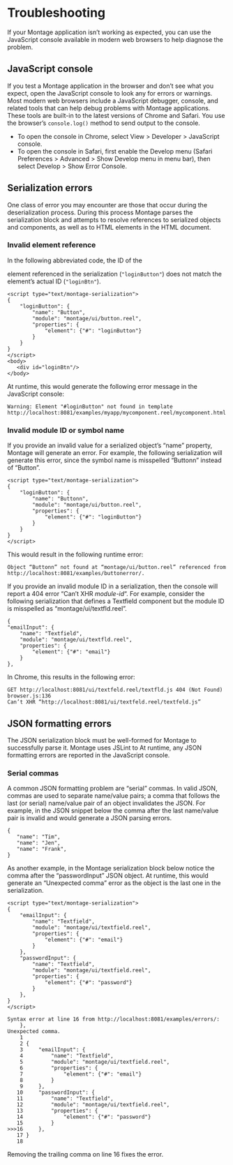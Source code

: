 # Troubleshooting
If your Montage application isn’t working as expected, you can use the JavaScript console available in modern web browsers to help diagnose the problem.

## JavaScript console
If you test a Montage application in the browser and don’t see what you expect, open the JavaScript console to look any for errors or warnings. Most modern web browsers include a JavaScript debugger, console, and related tools that can help debug problems with Montage applications. These tools are built-in to the latest versions of Chrome and Safari. You use the browser’s `console.log()` method to send output to the console.

* To open the console in Chrome, select View > Developer > JavaScript console.
* To open the console in Safari, first enable the Develop menu (Safari Preferences > Advanced > Show Develop menu in menu bar), then select Develop > Show Error Console.

## Serialization errors
One class of error you may encounter are those that occur during the deserialization process. During this process Montage parses the serialization block and attempts to resolve references to serialized objects and components, as well as to HTML elements in the HTML document.

### Invalid element reference
In the following abbreviated code, the ID of the <div> element referenced in the serialization (`"loginButton"`) does not match the element’s actual ID (`"loginBtn"`).

```
<script type="text/montage-serialization">
{
    "loginButton": {
        "name": "Button",
        "module": "montage/ui/button.reel",
        "properties": {
            "element": {"#": "loginButton"}
        }
    }
}
</script>
<body>
   <div id="loginBtn"/>
</body>
```

At runtime, this would generate the following error message in the JavaScript console:
```
Warning: Element "#loginButton" not found in template
http://localhost:8081/examples/myapp/mycomponent.reel/mycomponent.html
```

### Invalid module ID or symbol name
If you provide an invalid value for a serialized object’s “name” property, Montage will generate an error. For example, the following serialization will generate this error, since the symbol name is misspelled “Buttonn” instead of “Button”.
```
<script type="text/montage-serialization">
{
    "loginButton": {
        "name": "Buttonn",
        "module": "montage/ui/button.reel",
        "properties": {
            "element": {"#": "loginButton"}
        }
    }
}
</script>
```

This would result in the following runtime error:
```
Object “Buttonn” not found at “montage/ui/button.reel” referenced from
http://localhost:8081/examples/buttonerror/.
```

If you provide an invalid module ID in a serialization, then the console will report a 404 error “Can’t XHR _module-id_“. For example, consider the following serialization that defines a Textfield component but the module ID is misspelled as “montage/ui/textfld.reel”.
```
{
"emailInput": {
    "name": "Textfield",
    "module": "montage/ui/textfld.reel",
    "properties": {
        "element": {"#": "email"}
    }
},
```

In Chrome, this results in the following error:
```
GET http://localhost:8081/ui/textfeld.reel/textfld.js 404 (Not Found) browser.js:136
Can’t XHR “http://localhost:8081/ui/textfeld.reel/textfeld.js”
```

## JSON formatting errors
The JSON serialization block must be well-formed for Montage to successfully parse it. Montage uses JSLint to At runtime, any JSON formatting errors are reported in the JavaScript console.

### Serial commas
A common JSON formatting problem are “serial” commas. In valid JSON, commas are used to separate name/value pairs; a comma that follows the last (or serial) name/value pair of an object invalidates the JSON. For example, in the JSON snippet below the comma after the last name/value pair is invalid and would generate a JSON parsing errors.

```
{
   "name": "Tim",
   "name": "Jen",
   "name": "Frank",
}
```

As another example, in the Montage serialization block below notice the comma after the “passwordInput” JSON object. At runtime, this would generate an “Unexpected comma” error as the object is the last one in the serialization.

```
<script type="text/montage-serialization">
{
    "emailInput": {
        "name": "Textfield",
        "module": "montage/ui/textfield.reel",
        "properties": {
            "element": {"#": "email"}
        }
    },
    "passwordInput": {
        "name": "Textfield",
        "module": "montage/ui/textfield.reel",
        "properties": {
            "element": {"#": "password"}
        }
    },
}
</script>
```

```
Syntax error at line 16 from http://localhost:8081/examples/errors/:
    },
Unexpected comma.
    1 
    2 {
    3     "emailInput": {
    4         "name": "Textfield",
    5         "module": "montage/ui/textfield.reel",
    6         "properties": {
    7             "element": {"#": "email"}
    8         }
    9     },
   10     "passwordInput": {
   11         "name": "Textfield",
   12         "module": "montage/ui/textfield.reel",
   13         "properties": {
   14             "element": {"#": "password"}
   15         }
>>>16     },
   17 }
   18
```

Removing the trailing comma on line 16 fixes the error.
